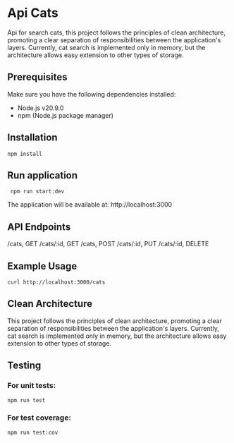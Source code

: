 # Api Cats
Api for search cats, this project follows the principles of clean architecture, promoting a clear separation of responsibilities between the application's layers. Currently, cat search is implemented only in memory, but the architecture allows easy extension to other types of storage.

## Prerequisites
Make sure you have the following dependencies installed:

- Node.js v20.9.0
- npm (Node.js package manager)

## Installation
```
npm install
```

## Run application

 ```
  npm run start:dev
```
The application will be available at: http://localhost:3000


## API Endpoints
/cats, GET
/cats/:id, GET
/cats, POST
/cats/:id, PUT
/cats/:id, DELETE

## Example Usage
 ```
 curl http://localhost:3000/cats 
 ```

## Clean Architecture
This project follows the principles of clean architecture, promoting a clear separation of responsibilities between the application's layers. Currently, cat search is implemented only in memory, but the architecture allows easy extension to other types of storage.

## Testing
### For unit tests:
  ```
  npm run test
  ```
### For test coverage:
  ```
  npm run test:cov
  ```